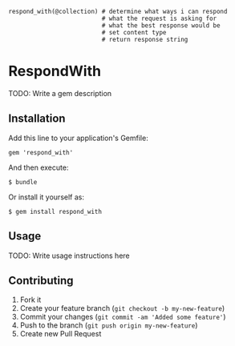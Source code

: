     respond_with(@collection) # determine what ways i can respond
                              # what the request is asking for
                              # what the best response would be
                              # set content type
                              # return response string

# RespondWith

TODO: Write a gem description

## Installation

Add this line to your application's Gemfile:

    gem 'respond_with'

And then execute:

    $ bundle

Or install it yourself as:

    $ gem install respond_with

## Usage

TODO: Write usage instructions here

## Contributing

1. Fork it
2. Create your feature branch (`git checkout -b my-new-feature`)
3. Commit your changes (`git commit -am 'Added some feature'`)
4. Push to the branch (`git push origin my-new-feature`)
5. Create new Pull Request
